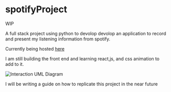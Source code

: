 # spotifyProject

WIP

A full stack project using python to devolop devolop an application to record and present my listening information from spotify. 

Currently being hosted [here](https://www.mazenmirza.com)

I am still building the front end and learning react,js, and css animation to add to it. 


![Interaction UML Diagram](https://lh3.googleusercontent.com/drive-viewer/AJc5JmTHyNXfCY1RM9MVtIbSTFBq8UOq-4t713W5_mJrSmQIkmgvscuoCl5d_2KXdxetgi4HraoapuQ=w1832-h1296)


I will be writing a guide on how to replicate this project in the near future
